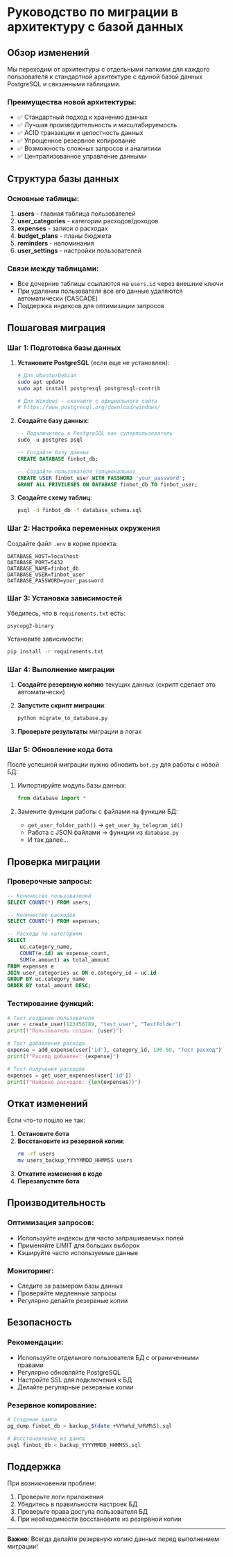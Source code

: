 # Руководство по миграции в архитектуру с базой данных

## Обзор изменений

Мы переходим от архитектуры с отдельными папками для каждого пользователя к стандартной архитектуре с единой базой данных PostgreSQL и связанными таблицами.

### Преимущества новой архитектуры:
- ✅ Стандартный подход к хранению данных
- ✅ Лучшая производительность и масштабируемость
- ✅ ACID транзакции и целостность данных
- ✅ Упрощенное резервное копирование
- ✅ Возможность сложных запросов и аналитики
- ✅ Централизованное управление данными

## Структура базы данных

### Основные таблицы:
1. **users** - главная таблица пользователей
2. **user_categories** - категории расходов/доходов
3. **expenses** - записи о расходах
4. **budget_plans** - планы бюджета
5. **reminders** - напоминания
6. **user_settings** - настройки пользователей

### Связи между таблицами:
- Все дочерние таблицы ссылаются на `users.id` через внешние ключи
- При удалении пользователя все его данные удаляются автоматически (CASCADE)
- Поддержка индексов для оптимизации запросов

## Пошаговая миграция

### Шаг 1: Подготовка базы данных

1. **Установите PostgreSQL** (если еще не установлен):
   ```bash
   # Для Ubuntu/Debian
   sudo apt update
   sudo apt install postgresql postgresql-contrib
   
   # Для Windows - скачайте с официального сайта
   # https://www.postgresql.org/download/windows/
   ```

2. **Создайте базу данных**:
   ```sql
   -- Подключитесь к PostgreSQL как суперпользователь
   sudo -u postgres psql
   
   -- Создайте базу данных
   CREATE DATABASE finbot_db;
   
   -- Создайте пользователя (опционально)
   CREATE USER finbot_user WITH PASSWORD 'your_password';
   GRANT ALL PRIVILEGES ON DATABASE finbot_db TO finbot_user;
   ```

3. **Создайте схему таблиц**:
   ```bash
   psql -d finbot_db -f database_schema.sql
   ```

### Шаг 2: Настройка переменных окружения

Создайте файл `.env` в корне проекта:
```env
DATABASE_HOST=localhost
DATABASE_PORT=5432
DATABASE_NAME=finbot_db
DATABASE_USER=finbot_user
DATABASE_PASSWORD=your_password
```

### Шаг 3: Установка зависимостей

Убедитесь, что в `requirements.txt` есть:
```
psycopg2-binary
```

Установите зависимости:
```bash
pip install -r requirements.txt
```

### Шаг 4: Выполнение миграции

1. **Создайте резервную копию** текущих данных (скрипт сделает это автоматически)

2. **Запустите скрипт миграции**:
   ```bash
   python migrate_to_database.py
   ```

3. **Проверьте результаты** миграции в логах

### Шаг 5: Обновление кода бота

После успешной миграции нужно обновить `bot.py` для работы с новой БД:

1. Импортируйте модуль базы данных:
   ```python
   from database import *
   ```

2. Замените функции работы с файлами на функции БД:
   - `get_user_folder_path()` → `get_user_by_telegram_id()`
   - Работа с JSON файлами → функции из `database.py`
   - И так далее...

## Проверка миграции

### Проверочные запросы:

```sql
-- Количество пользователей
SELECT COUNT(*) FROM users;

-- Количество расходов
SELECT COUNT(*) FROM expenses;

-- Расходы по категориям
SELECT 
    uc.category_name,
    COUNT(e.id) as expense_count,
    SUM(e.amount) as total_amount
FROM expenses e
JOIN user_categories uc ON e.category_id = uc.id
GROUP BY uc.category_name
ORDER BY total_amount DESC;
```

### Тестирование функций:

```python
# Тест создания пользователя
user = create_user(123456789, "test_user", "TestFolder")
print(f"Пользователь создан: {user}")

# Тест добавления расхода
expense = add_expense(user['id'], category_id, 100.50, "Тест расход")
print(f"Расход добавлен: {expense}")

# Тест получения расходов
expenses = get_user_expenses(user['id'])
print(f"Найдено расходов: {len(expenses)}")
```

## Откат изменений

Если что-то пошло не так:

1. **Остановите бота**
2. **Восстановите из резервной копии**:
   ```bash
   rm -rf users
   mv users_backup_YYYYMMDD_HHMMSS users
   ```
3. **Откатите изменения в коде**
4. **Перезапустите бота**

## Производительность

### Оптимизация запросов:
- Используйте индексы для часто запрашиваемых полей
- Применяйте LIMIT для больших выборок
- Кэшируйте часто используемые данные

### Мониторинг:
- Следите за размером базы данных
- Проверяйте медленные запросы
- Регулярно делайте резервные копии

## Безопасность

### Рекомендации:
- Используйте отдельного пользователя БД с ограниченными правами
- Регулярно обновляйте PostgreSQL
- Настройте SSL для подключения к БД
- Делайте регулярные резервные копии

### Резервное копирование:
```bash
# Создание дампа
pg_dump finbot_db > backup_$(date +%Y%m%d_%H%M%S).sql

# Восстановление из дампа
psql finbot_db < backup_YYYYMMDD_HHMMSS.sql
```

## Поддержка

При возникновении проблем:
1. Проверьте логи приложения
2. Убедитесь в правильности настроек БД
3. Проверьте права доступа пользователя БД
4. При необходимости восстановите из резервной копии

---

**Важно**: Всегда делайте резервную копию данных перед выполнением миграции!
